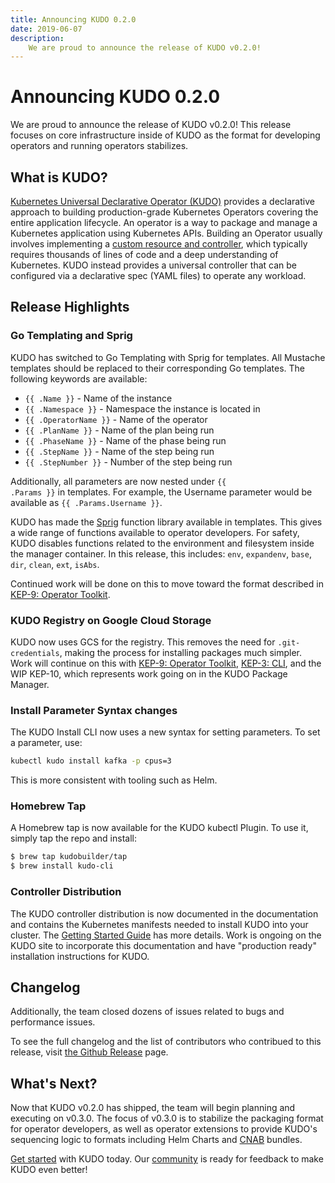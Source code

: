 ```yaml
---
title: Announcing KUDO 0.2.0
date: 2019-06-07
description:
    We are proud to announce the release of KUDO v0.2.0!
---
```


# Announcing KUDO 0.2.0

We are proud to announce the release of KUDO v0.2.0! This release focuses on core infrastructure inside of KUDO as the format for developing operators and running operators stabilizes.

## What is KUDO?

[Kubernetes Universal Declarative Operator (KUDO)](https://github.com/kudobuilder/kudo) provides a declarative approach to building production-grade Kubernetes Operators covering the entire application lifecycle. An operator is a way to package and manage a Kubernetes application using Kubernetes APIs. Building an Operator usually involves implementing a [custom resource and controller](https://kubernetes.io/docs/concepts/extend-kubernetes/api-extension/custom-resources/), which typically requires thousands of lines of code and a deep understanding of Kubernetes. KUDO instead provides a universal controller that can be configured via a declarative spec (YAML files) to operate any workload.

## Release Highlights

### Go Templating and Sprig

KUDO has switched to Go Templating with Sprig for templates. All Mustache templates should be replaced to their corresponding Go templates. The following keywords are available:

<!-- sdf -->
- <code v-pre>{{ .Name }}</code> - Name of the instance
- <code v-pre>{{ .Namespace }}</code> - Namespace the instance is located in
- <code v-pre>{{ .OperatorName }}</code> - Name of the operator
- <code v-pre>{{ .PlanName }}</code> - Name of the plan being run
- <code v-pre>{{ .PhaseName }}</code> - Name of the phase being run
- <code v-pre>{{ .StepName }}</code> - Name of the step being run
- <code v-pre>{{ .StepNumber }}</code> - Number of the step being run

Additionally, all parameters are now nested under <code v-pre>{{ .Params }}</code> in templates. For example, the Username parameter would be available as <code v-pre>{{ .Params.Username }}</code>.

KUDO has made the [Sprig](https://github.com/Masterminds/sprig) function library available in templates. This gives a wide range of functions available to operator developers. For safety, KUDO disables functions related to the environment and filesystem inside the manager container. In this release, this includes: `env`, `expandenv`, `base`, `dir`, `clean`, `ext`, `isAbs`.

Continued work will be done on this to move toward the format described in [KEP-9: Operator Toolkit](https://github.com/kudobuilder/kudo/blob/master/keps/0009-operator-toolkit.md).

### KUDO Registry on Google Cloud Storage

KUDO now uses GCS for the registry. This removes the need for `.git-credentials`, making the process for installing packages much simpler. Work will continue on this with [KEP-9: Operator Toolkit](https://github.com/kudobuilder/kudo/blob/master/keps/0009-operator-toolkit.md), [KEP-3: CLI](https://github.com/kudobuilder/kudo/blob/master/keps/0003-kep-cli.md), and the WIP KEP-10, which represents work going on in the KUDO Package Manager.

### Install Parameter Syntax changes

The KUDO Install CLI now uses a new syntax for setting parameters. To set a parameter, use:

```bash
kubectl kudo install kafka -p cpus=3
```

This is more consistent with tooling such as Helm.

### Homebrew Tap

A Homebrew tap is now available for the KUDO kubectl Plugin. To use it, simply tap the repo and install:

```bash
$ brew tap kudobuilder/tap
$ brew install kudo-cli
```

### Controller Distribution

The KUDO controller distribution is now documented in the documentation and contains the Kubernetes manifests needed to install KUDO into your cluster. The [Getting Started Guide](https://github.com/kudobuilder/kudo/blob/master/docs/getting-started.md) has more details. Work is ongoing on the KUDO site to incorporate this documentation and have "production ready" installation instructions for KUDO.

## Changelog

Additionally, the team closed dozens of issues related to bugs and performance issues.

To see the full changelog and the list of contributors who contribued to this release, visit [the Github Release](https://github.com/kudobuilder/kudo/releases/tag/v0.2.0) page.

## What's Next?

Now that KUDO v0.2.0 has shipped, the team will begin planning and executing on v0.3.0. The focus of v0.3.0 is to stabilize the packaging format for operator developers, as well as operator extensions to provide KUDO's sequencing logic to formats including Helm Charts and [CNAB](https://cnab.io) bundles.

[Get started](../docs/) with KUDO today. Our [community](/community/) is ready for feedback to make KUDO even better!
